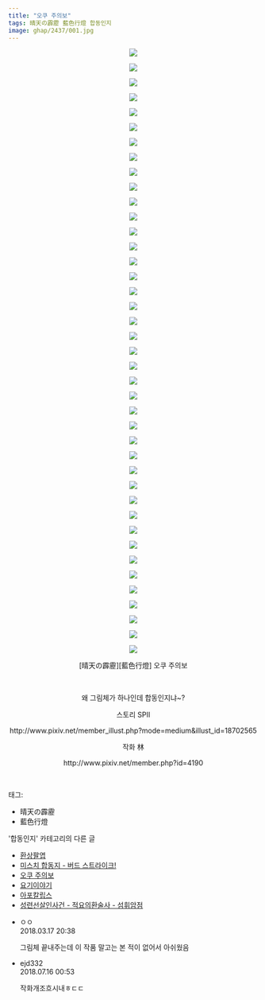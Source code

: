 ```yaml
---
title: "오쿠 주의보"
tags: 晴天の霹靂 藍色行燈 합동인지
image: ghap/2437/001.jpg
---
```

<div class="article">
<p style="text-align: center; clear: none; float: none;"><img src="{{ site.nasurl }}/ghap/2437/001.jpg"/></p>
<p style="text-align: center; clear: none; float: none;"><img src="{{ site.nasurl }}/ghap/2437/002.jpg"/></p>
<p style="text-align: center; clear: none; float: none;"><img src="{{ site.nasurl }}/ghap/2437/003.jpg"/></p>
<p style="text-align: center; clear: none; float: none;"><img src="{{ site.nasurl }}/ghap/2437/004.jpg"/></p>
<p style="text-align: center; clear: none; float: none;"><img src="{{ site.nasurl }}/ghap/2437/005.jpg"/></p>
<p style="text-align: center; clear: none; float: none;"><img src="{{ site.nasurl }}/ghap/2437/006.jpg"/></p>
<p style="text-align: center; clear: none; float: none;"><img src="{{ site.nasurl }}/ghap/2437/007.jpg"/></p>
<p style="text-align: center; clear: none; float: none;"><img src="{{ site.nasurl }}/ghap/2437/008.jpg"/></p>
<p style="text-align: center; clear: none; float: none;"><img src="{{ site.nasurl }}/ghap/2437/009.jpg"/></p>
<p style="text-align: center; clear: none; float: none;"><img src="{{ site.nasurl }}/ghap/2437/010.jpg"/></p>
<p style="text-align: center; clear: none; float: none;"><img src="{{ site.nasurl }}/ghap/2437/011.jpg"/></p>
<p style="text-align: center; clear: none; float: none;"><img src="{{ site.nasurl }}/ghap/2437/012.jpg"/></p>
<p style="text-align: center; clear: none; float: none;"><img src="{{ site.nasurl }}/ghap/2437/013.jpg"/></p>
<p style="text-align: center; clear: none; float: none;"><img src="{{ site.nasurl }}/ghap/2437/014.jpg"/></p>
<p style="text-align: center; clear: none; float: none;"><img src="{{ site.nasurl }}/ghap/2437/015.jpg"/></p>
<p style="text-align: center; clear: none; float: none;"><img src="{{ site.nasurl }}/ghap/2437/016.jpg"/></p>
<p style="text-align: center; clear: none; float: none;"><img src="{{ site.nasurl }}/ghap/2437/017.jpg"/></p>
<p style="text-align: center; clear: none; float: none;"><img src="{{ site.nasurl }}/ghap/2437/018.jpg"/></p>
<p style="text-align: center; clear: none; float: none;"><img src="{{ site.nasurl }}/ghap/2437/019.jpg"/></p>
<p style="text-align: center; clear: none; float: none;"><img src="{{ site.nasurl }}/ghap/2437/020.jpg"/></p>
<p style="text-align: center; clear: none; float: none;"><img src="{{ site.nasurl }}/ghap/2437/021.jpg"/></p>
<p style="text-align: center; clear: none; float: none;"><img src="{{ site.nasurl }}/ghap/2437/022.jpg"/></p>
<p style="text-align: center; clear: none; float: none;"><img src="{{ site.nasurl }}/ghap/2437/023.jpg"/></p>
<p style="text-align: center; clear: none; float: none;"><img src="{{ site.nasurl }}/ghap/2437/024.jpg"/></p>
<p style="text-align: center; clear: none; float: none;"><img src="{{ site.nasurl }}/ghap/2437/025.jpg"/></p>
<p style="text-align: center; clear: none; float: none;"><img src="{{ site.nasurl }}/ghap/2437/026.jpg"/></p>
<p style="text-align: center; clear: none; float: none;"><img src="{{ site.nasurl }}/ghap/2437/027.jpg"/></p>
<p style="text-align: center; clear: none; float: none;"><img src="{{ site.nasurl }}/ghap/2437/028.jpg"/></p>
<p style="text-align: center; clear: none; float: none;"><img src="{{ site.nasurl }}/ghap/2437/029.jpg"/></p>
<p style="text-align: center; clear: none; float: none;"><img src="{{ site.nasurl }}/ghap/2437/030.jpg"/></p>
<p style="text-align: center; clear: none; float: none;"><img src="{{ site.nasurl }}/ghap/2437/031.jpg"/></p>
<p style="text-align: center; clear: none; float: none;"><img src="{{ site.nasurl }}/ghap/2437/032.jpg"/></p>
<p style="text-align: center; clear: none; float: none;"><img src="{{ site.nasurl }}/ghap/2437/033.jpg"/></p>
<p style="text-align: center; clear: none; float: none;"><img src="{{ site.nasurl }}/ghap/2437/034.jpg"/></p>
<p style="text-align: center; clear: none; float: none;"><img src="{{ site.nasurl }}/ghap/2437/035.jpg"/></p>
<p style="text-align: center; clear: none; float: none;"><img src="{{ site.nasurl }}/ghap/2437/036.jpg"/></p>
<p style="text-align: center; clear: none; float: none;"><img src="{{ site.nasurl }}/ghap/2437/037.jpg"/></p>
<p style="text-align: center; clear: none; float: none;"><img src="{{ site.nasurl }}/ghap/2437/038.jpg"/></p>
<p style="text-align: center; clear: none; float: none;"><img src="{{ site.nasurl }}/ghap/2437/039.jpg"/></p>
<p style="text-align: center; clear: none; float: none;"><img src="{{ site.nasurl }}/ghap/2437/040.jpg"/></p>
<p style="text-align: center; clear: none; float: none;"><img src="{{ site.nasurl }}/ghap/2437/041.jpg"/></p>
<p style="text-align: center; clear: none; float: none;">[晴天の霹靂][藍色行燈] 오쿠 주의보</p>
<p style="text-align: center; clear: none; float: none;"><br/></p>
<p style="text-align: center; clear: none; float: none;">왜 그림체가 하나인데 합동인지냐~?</p>
<p style="text-align: center; clear: none; float: none;">스토리 SPII</p>
<p style="text-align: center; clear: none; float: none;">http://www.pixiv.net/member_illust.php?mode=medium&amp;illust_id=18702565</p>
<p style="text-align: center; clear: none; float: none;">작화 林</p>
<p style="text-align: center; clear: none; float: none;">http://www.pixiv.net/member.php?id=4190</p>
<p><br/></p>
</div><div class="tagTrail">
<p>태그: </p>
<ul>
<li>晴天の霹靂</li>
<li>藍色行燈</li>
</ul>
</div><div class="another">
<p>'합동인지' 카테고리의 다른 글</p>
<ul>
<li><a href="/2016-10-05-ghap_2448">환상팔엽</a></li>
<li><a href="/2016-10-04-ghap_2443">미스치 합동지 - 버드 스트라이크!</a></li>
<li><a href="/2016-10-04-ghap_2437">오쿠 주의보</a></li>
<li><a href="/2016-09-30-ghap_2414">요기이야기</a></li>
<li><a href="/2016-09-30-ghap_2404">아포칼립스</a></li>
<li><a href="/2016-09-28-ghap_2381">성련선살인사건 - 적요의환술사 - 섬휘암점</a></li>
</ul>
</div><div class="cb_module cb_fluid">
<div class="cb_wrt cb_profile">
<div class="comment">
<ul>
<li class="cb_thumb_off" id="comment15220882">
<div class="cb_comment_area">
<div class="cb_info_area">
<div class="cb_section">
<span class="cb_nick_name">ㅇㅇ</span>
</div>
<div class="cb_section">
<span class="cb_date">2018.03.17 20:38 </span>
</div>
</div>
<div class="cb_dsc_comment">
<p class="cb_dsc">
											그림체 끝내주는데 이 작품 말고는 본 적이 없어서 아쉬웠음
										</p>
</div>
</div></li>
<li class="cb_thumb_off" id="comment15287481">
<div class="cb_comment_area">
<div class="cb_info_area">
<div class="cb_section">
<span class="cb_nick_name">ejd332</span>
</div>
<div class="cb_section">
<span class="cb_date">2018.07.16 00:53 </span>
</div>
</div>
<div class="cb_dsc_comment">
<p class="cb_dsc">
											작화개조흐시내ㅎㄷㄷ
										</p>
</div>
</div></li>
</ul>
</div>
</div><!-- commentList close -->
</div>